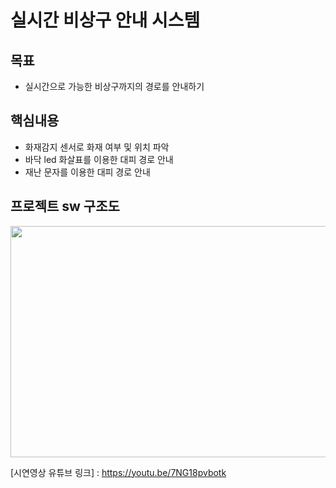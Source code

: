 # 실시간 비상구 안내 시스템

## 목표
- 실시간으로 가능한 비상구까지의 경로를 안내하기

## 핵심내용
- 화재감지 센서로 화재 여부 및 위치 파악
- 바닥 led 화살표를 이용한 대피 경로 안내
- 재난 문자를 이용한 대피 경로 안내

## 프로젝트 sw 구조도

<img src="https://user-images.githubusercontent.com/90401282/145147840-3a91098a-17ca-440e-8eda-2438e4a236ee.png" width="700" height="370">



[시연영상 유튜브 링크]
: https://youtu.be/7NG18pvbotk


